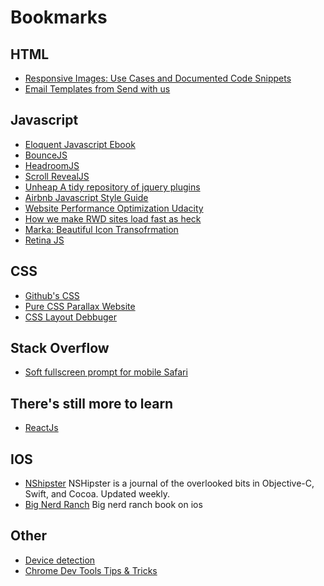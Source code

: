 <h1>Bookmarks</h1>

## HTML
* [Responsive Images: Use Cases and Documented Code Snippets](http://dev.opera.com/articles/responsive-images/)
* [Email Templates from Send with us](https://www.sendwithus.com/resources/templates)


## Javascript
* [Eloquent Javascript Ebook](http://eloquentjavascript.net/)
* [BounceJS](http://bouncejs.com/)
* [HeadroomJS](https://github.com/WickyNilliams/headroom.js)
* [Scroll RevealJS](https://github.com/julianlloyd/scrollReveal.js)
* [Unheap A tidy repository of jquery plugins](http://www.unheap.com/)
* [Airbnb Javascript Style Guide](https://github.com/airbnb/javascript)
* [Website Performance Optimization Udacity](https://www.udacity.com/course/ud884)
* [How we make RWD sites load fast as heck](http://filamentgroup.com/lab/performance-rwd.html)
* [Marka: Beautiful Icon Transofrmation](http://fian.my.id/marka/)
* [Retina JS](http://imulus.github.io/retinajs/)

## CSS
* [Github's CSS](http://markdotto.com/2014/07/23/githubs-css/)
* [Pure CSS Parallax Website](http://blog.keithclark.co.uk/pure-css-parallax-websites/)
* [CSS Layout Debbuger](https://gist.github.com/addyosmani/fd3999ea7fce242756b1)
## Stack Overflow
* [Soft fullscreen prompt for mobile Safari](https://gist.github.com/bitinn/1700068a276fb29740a7)

## There's still more to learn
* [ReactJs](http://facebook.github.io/react/docs/getting-started.html)

## IOS
* [NShipster](http://nshipster.com/) NSHipster is a journal of the overlooked bits in Objective-C, Swift, and Cocoa. Updated weekly.
* [Big Nerd Ranch](http://www.bignerdranch.com/we-write/ios-programming.html) Big nerd ranch book on ios

## Other
* [Device detection](http://www.smashingmagazine.com/2014/07/01/server-side-device-detection-with-javascript/?utm_source=javascriptweekly&utm_medium=email)
* [Chrome Dev Tools Tips & Tricks](http://devtoolstips.com/)